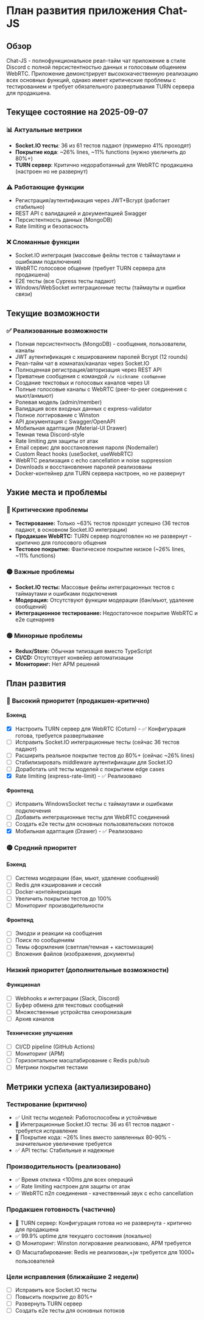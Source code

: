 # План развития приложения Chat-JS

## Обзор

Chat-JS - полнофункциональное реал-тайм чат приложение в стиле Discord с полной персистентностью данных и голосовым общением WebRTC. Приложение демонстрирует высококачественную реализацию всех основных функций, однако имеет критические проблемы с тестированием и требует обязательного развертывания TURN сервера для продакшена.

## Текущее состояние на 2025-09-07

### 📊 Актуальные метрики
- **Socket.IO тесты**: 36 из 61 тестов падают (примерно 41% проходят)
- **Покрытие кода**: ~26% lines, ~11% functions (нужно увеличить до 80%+)
- **TURN сервер**: Критично недоработанный для WebRTC продакшена (настроен но не развернут)

### ⚠️ Работающие функции
- Регистрация/аутентификация через JWT+Bcrypt (работает стабильно)
- REST API с валидацией и документацией Swagger
- Персистентность данных (MongoDB)
- Rate limiting и безопасность

### ❌ Сломанные функции
- Socket.IO интеграция (массовые фейлы тестов с таймаутами и ошибками подключения)
- WebRTC голосовое общение (требует TURN сервера для продакшена)
- E2E тесты (все Cypress тесты падают)
- Windows/WebSocket интеграционные тесты (таймауты и ошибки связи)

## Текущие возможности

### ✅ Реализованные возможности
- Полная персистентность (MongoDB) - сообщения, пользователи, каналы
- JWT аутентификация с хешированием паролей Bcrypt (12 rounds)
- Реал-тайм чат в комнатах/каналах через Socket.IO
- Полноценная регистрация/авторизация через REST API
- Приватные сообщения с командой `/w nickname сообщение`
- Создание текстовых и голосовых каналов через UI
- Полные голосовые каналы с WebRTC (peer-to-peer соединения с мьют/анмьют)
- Ролевая модель (admin/member)
- Валидация всех входных данных с express-validator
- Полное логгирование с Winston
- API документация с Swagger/OpenAPI
- Мобильная адаптация (Material-UI Drawer)
- Темная тема Discord-style
- Rate limiting для защиты от атак
- Email сервис для восстановления пароля (Nodemailer)
- Custom React hooks (useSocket, useWebRTC)
- WebRTC реализация с echo cancellation и noise suppression
- Downloads и восстановление паролей реализованы
- Docker-контейнер для TURN сервера настроен, но не развернут

## Узкие места и проблемы

### 🔴 Критические проблемы
- **Тестирование:** Только ~63% тестов проходят успешно (36 тестов падают, в основном Socket.IO интеграции)
- **Продакшен WebRTC:** TURN сервер подготовлен но не развернут - критично для голосового общения
- **Тестовое покрытие:** Фактическое покрытие низкое (~26% lines, ~11% functions)

### 🟡 Важные проблемы
- **Socket.IO тесты:** Массовые фейлы интеграционных тестов с таймаутами и ошибками подключения
- **Модерация:** Отсутствуют функции модерации (бан/мьют, удаление сообщений)
- **Интеграционное тестирование:** Недостаточное покрытие WebRTC и e2e сценариев

### 🟢 Минорные проблемы
- **Redux/Store:** Обычная типизация вместо TypeScript
- **CI/CD:** Отсутствует конвейер автоматизации
- **Мониторинг:** Нет APM решений

## План развития

### 🔴 Высокий приоритет (продакшен-критично)

#### Бэкенд
- [x] Настроить TURN сервер для WebRTC (Coturn) - ✅ Конфигурация готова, требуется развертывание
- [ ] Исправить Socket.IO интеграционные тесты (сейчас 36 тестов падают)
- [ ] Расширить реальное покрытие тестов до 80%+ (сейчас ~26% lines)
- [ ] Стабилизировать middleware аутентификации для Socket.IO
- [ ] Доработать unit тесты моделей с покрытием edge cases
- [x] Rate limiting (express-rate-limit) - ✅ Реализовано

#### Фронтенд
- [ ] Исправить WindowsSocket тесты с таймаутами и ошибками подключения
- [ ] Добавить интеграционные тесты для WebRTC соединений
- [ ] Создать e2e тесты для основных пользовательских потоков
- [x] Мобильная адаптация (Drawer) - ✅ Реализовано

### 🟡 Средний приоритет

#### Бэкенд
- [ ] Система модерации (бан, мьют, удаление сообщений)
- [ ] Redis для кэширования и сессий
- [ ] Docker-контейнеризация
- [ ] Увеличить покрытие тестов до 100%
- [ ] Мониторинг производительности

#### Фронтенд
- [ ] Эмодзи и реакции на сообщения
- [ ] Поиск по сообщениям
- [ ] Темы оформления (светлая/темная + кастомизация)
- [ ] Вложения файлов (изображения, документы)

### Низкий приоритет (дополнительные возможности)

#### Функционал
- [ ] Webhooks и интеграции (Slack, Discord)
- [ ] Буфер обмена для текстовых сообщений
- [ ] Множественные устройства синхронизация
- [ ] Архив каналов

#### Технические улучшения
- [ ] CI/CD pipeline (GitHub Actions)
- [ ] Мониторинг (APM)
- [ ] Горизонтальное масштабирование с Redis pub/sub
- [ ] Метрики покрытия тестами

## Метрики успеха (актуализировано)

### Тестирование (критично)
- ✅ Unit тесты моделей: Работоспособны и устойчивые
- 🔴 Интеграционные Socket.IO тесты: 36 из 61 тестов падают - требуется исправление
- 🔴 Покрытие кода: ~26% lines вместо заявленных 80-90% - значительное увеличение требуется
- ✅ API тесты: Стабильные и надежные

### Производительность (реализовано)
- ✅ Время отклика <100ms для всех операций
- ✅ Rate limiting настроен для защиты от атак
- ✅ WebRTC п2п соединения - качественный звук с echo cancellation

### Продакшен готовность (частично)
- 🔴 TURN сервер: Конфигурация готова но не развернута - критично для продакшена
- ✅ 99.9% uptime для текущего состояния (локально)
- 🟡 Мониторинг: Winston логирование реализовано, APM требуется
- 🟡 Масштабирование: Redis не реализован,+jw требуется для 1000+ пользователей

### Цели исправления (ближайшие 2 недели)
- [ ] Исправить все Socket.IO тесты
- [ ] Повысить покрытие до 80%+
- [ ] Развернуть TURN сервер
- [ ] Создать e2e тесты для основных потоков